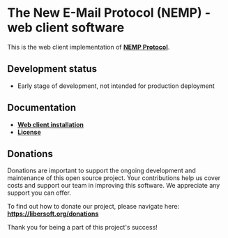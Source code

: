 # The New E-Mail Protocol (NEMP) - web client software

This is the web client implementation of [**NEMP Protocol**](https://github.com/libersoft-org).

## Development status

- Early stage of development, not intended for production deployment

## Documentation

- [**Web client installation**](./INSTALL.md)
- [**License**](./LICENSE)

## Donations

Donations are important to support the ongoing development and maintenance of this open source project. Your contributions help us cover costs and support our team in improving this software. We appreciate any support you can offer.

To find out how to donate our project, please navigate here: **https://libersoft.org/donations**

Thank you for being a part of this project's success!
